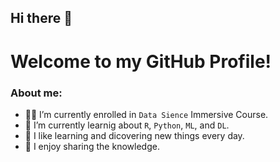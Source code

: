 ## Hi there 👋

# Welcome to my GitHub Profile!



### About me:

- 👨‍🎓 I’m currently enrolled in ```Data Sience``` Immersive Course.
- 🌱 I’m currently learnig about ```R```, ```Python```, ```ML```, and ```DL```.
- 🔭 I like learning and dicovering new things every day. 
- 🌿 I enjoy sharing the knowledge.


<!--
**M0hannad/M0hannad** is a ✨ _special_ ✨ repository because its `README.md` (this file) appears on your GitHub profile.
Here are some ideas to get you started:
- 🔭 I’m currently working on ...
- 🌱 I’m currently learning ...
- 👯 I’m looking to collaborate on ...
- 🤔 I’m looking for help with ...
- 💬 Ask me about ...
- 📫 How to reach me: ...
- 😄 Pronouns: ...
- ⚡ Fun fact: ...
-->


